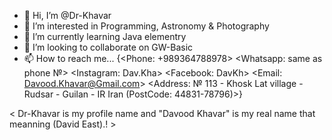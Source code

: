 - 👋 Hi, I’m @Dr-Khavar
- 👀 I’m interested in Programming, Astronomy & Photography
- 🌱 I’m currently learning Java elementry
- 💞️ I’m looking to collaborate on GW-Basic
- 📫 How to reach me...
               {<Phone:      +989364788978>
               <Whatsapp:    same as phone №>
               <Instagram:   Dav.Kha>
               <Facebook:    DavKh> 
               <Email:       Davood.Khavar@Gmail.com>
               <Address:     № 113 - Khosk Lat village - Rudsar - Guilan - IR Iran (PostCode: 44831-78796)>}
               
< Dr-Khavar is my profile name and "Davood Khavar"
is my real name that meanning (David East).! >
